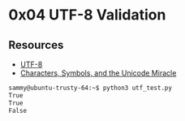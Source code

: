 # 0x04 UTF-8 Validation

## Resources

- [UTF-8](https://en.wikipedia.org/wiki/UTF-8)
- [Characters, Symbols, and the Unicode Miracle](youtube.com/watch?v=MijmeoH9LT4)


```bash
sammy@ubuntu-trusty-64:~$ python3 utf_test.py
True
True
False
```
